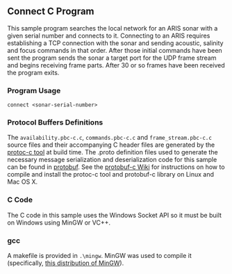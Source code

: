 ## Connect C Program

This sample program searches the local network for an ARIS sonar with a given serial number and connects to it.  Connecting to an ARIS requires establishing a TCP connection with the sonar and sending acoustic, salinity and focus commands in that order.  After those initial commands have been sent the program sends the sonar a target port for the UDP frame stream and begins receiving frame parts.  After 30 or so frames have been received the program exits.

### Program Usage

    connect <sonar-serial-number>

### Protocol Buffers Definitions

The `availability.pbc-c.c`, `commands.pbc-c.c` and `frame_stream.pbc-c.c` source files and their accompanying C header files are generated by the [protoc-c tool](https://github.com/protobuf-c/protobuf-c) at build time.  The .proto definition files used to generate the necessary message serialization and deserialization code for this sample can be found in [protobuf](https://github.com/SoundMetrics/aris-integration-sdk/tree/master/common/protobuf).  See the [protobuf-c Wiki](https://github.com/protobuf-c/protobuf-c/wiki) for instructions on how to compile and install the protoc-c tool and protobuf-c library on Linux and Mac OS X.

### C Code

The C code in this sample uses the Windows Socket API so it must be built on Windows using MinGW or VC++.

### gcc

A makefile is provided in `.\mingw`. MinGW was used to compile it (specifically,
[this distribution of MinGW](https://sourceforge.net/projects/mingw-w64)).

